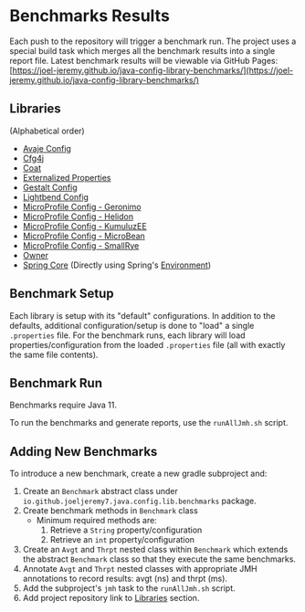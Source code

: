 # Benchmarks Results

Each push to the repository will trigger a benchmark run. The project uses a special build task which merges all the benchmark results into a single report file. Latest benchmark results will be viewable via GitHub Pages: [https://joel-jeremy.github.io/java-config-library-benchmarks/](https://joel-jeremy.github.io/java-config-library-benchmarks/)

## Libraries

(Alphabetical order)

- [Avaje Config](https://avaje.io/config/)
- [Cfg4j](https://github.com/cfg4j/cfg4j)
- [Coat](https://github.com/poiu-de/coat)
- [Externalized Properties](https://github.com/joel-jeremy/externalized-properties)
- [Gestalt Config](https://github.com/gestalt-config/gestalt)
- [Lightbend Config](https://github.com/lightbend/config)
- [MicroProfile Config - Geronimo](https://github.com/apache/geronimo-config)
- [MicroProfile Config - Helidon](https://github.com/oracle/helidon)
- [MicroProfile Config - KumuluzEE](https://github.com/kumuluz/kumuluzee-config-mp)
- [MicroProfile Config - MicroBean](https://github.com/microbean/microbean-microprofile-config)
- [MicroProfile Config - SmallRye](https://github.com/smallrye/smallrye-config)
- [Owner](https://github.com/matteobaccan/owner)
- [Spring Core](https://github.com/spring-projects/spring-framework) (Directly using Spring's [Environment](https://github.com/spring-projects/spring-framework/blob/main/spring-core/src/main/java/org/springframework/core/env/Environment.java))

## Benchmark Setup

Each library is setup with its "default" configurations. In addition to the defaults, additional configuration/setup is done to "load" a single `.properties` file. For the benchmark runs, each library will load properties/configuration from the loaded `.properties` file (all with exactly the same file contents).

## Benchmark Run

Benchmarks require Java 11.

To run the benchmarks and generate reports, use the `runAllJmh.sh` script.

## Adding New Benchmarks

To introduce a new benchmark, create a new gradle subproject and:

1. Create an `Benchmark` abstract class under `io.github.joeljeremy7.java.config.lib.benchmarks` package.
2. Create benchmark methods in `Benchmark` class  
    - Minimum required methods are:
        1. Retrieve a `String` property/configuration
        2. Retrieve an `int` property/configuration
3. Create an `Avgt` and `Thrpt` nested class within `Benchmark` which extends the abstract `Benchmark` class so that they execute the same benchmarks.
4. Annotate `Avgt` and `Thrpt` nested classes with appropriate JMH annotations to record results: avgt (ns) and thrpt (ms).
5. Add the subproject's `jmh` task to the `runAllJmh.sh` script.
6. Add project repository link to [Libraries](#libraries) section.
